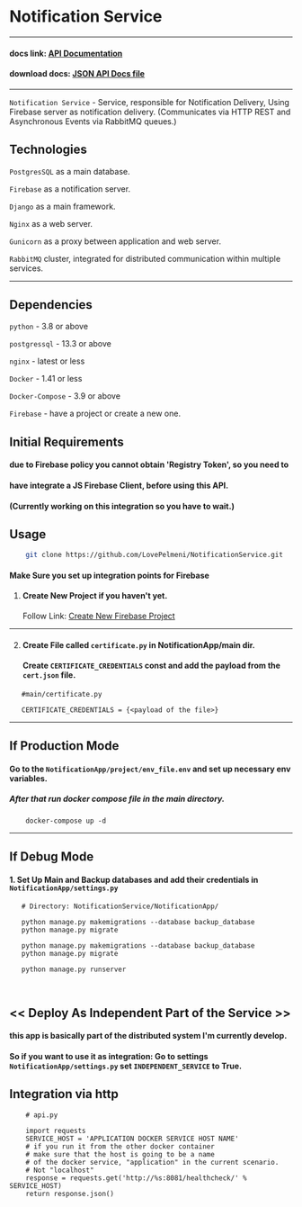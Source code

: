# Notification Service

---
#### docs link: [API Documentation]("http://localhost:8099/swagger/)
#### download docs: [JSON API Docs file]("http://localhost:8099/swagger/json/")

--- 

`Notification Service` - Service, responsible for Notification Delivery,
Using Firebase server as notification delivery. (Communicates via HTTP REST and Asynchronous Events via RabbitMQ queues.)


## Technologies

`PostgresSQL` as a main database.

`Firebase` as a notification server.

`Django` as a main framework.

`Nginx` as a web server.

`Gunicorn` as a proxy between application and web server.

`RabbitMQ` cluster,  integrated for distributed communication within multiple services.

--- 

## Dependencies 

`python` - 3.8 or above 

`postgressql` - 13.3 or above 

`nginx` - latest or less 

`Docker` - 1.41 or less

`Docker-Compose` - 3.9 or above

`Firebase` - have a project or create a new one.

## Initial Requirements
#### due to Firebase policy you cannot obtain 'Registry Token', so you need to 
#### have integrate a JS Firebase Client, before using this API.
#### (Currently working on this integration so you have to wait.)


## Usage

```bash
    git clone https://github.com/LovePelmeni/NotificationService.git
```

#### Make Sure you set up integration points for Firebase


1. #### Create New Project if you haven't yet. 

   Follow Link: [Create New Firebase Project]("http://firebase.com/)

---
2. #### Create File called `certificate.py` in NotificationApp/main dir.
   #### Create `CERTIFICATE_CREDENTIALS` const and add the payload from the `cert.json` file. 


```doctest
   #main/certificate.py
   
   CERTIFICATE_CREDENTIALS = {<payload of the file>}

```
---

## If Production Mode
#### Go to the `NotificationApp/project/env_file.env` and set up necessary env variables.
##### After that run docker compose file in the main directory.
```doctest
    docker-compose up -d 
```

---

## If Debug Mode

#### 1. Set Up Main and Backup databases and add their credentials in `NotificationApp/settings.py`

```doctest
   # Directory: NotificationService/NotificationApp/
   
   python manage.py makemigrations --database backup_database 
   python manage.py migrate 
   
   python manage.py makemigrations --database backup_database 
   python manage.py migrate 
   
   python manage.py runserver
   
   
```
## << Deploy As Independent Part of the Service >>

#### this app is basically part of the distributed system I'm currently develop.
#### So if you want to use it as integration: Go to settings `NotificationApp/settings.py` set `INDEPENDENT_SERVICE` to True.

## Integration via http

```doctest
    # api.py
    
    import requests 
    SERVICE_HOST = 'APPLICATION DOCKER SERVICE HOST NAME' 
    # if you run it from the other docker container
    # make sure that the host is going to be a name
    # of the docker service, "application" in the current scenario.
    # Not "localhost"
    response = requests.get('http://%s:8081/healthcheck/' % SERVICE_HOST)
    return response.json()
```
